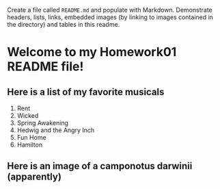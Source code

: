 Create a file called `README.md` and populate with Markdown. Demonstrate headers, lists, links, embedded images (by linking to images contained in the directory) and tables in this readme.

# Welcome to my Homework01 README file!

## Here is a list of my favorite musicals 
1. Rent
2. Wicked
3. Spring Awakening
4. Hedwig and the Angry Inch
5. Fun Home
6. Hamilton

## Here is an image of a camponotus darwinii (apparently)
